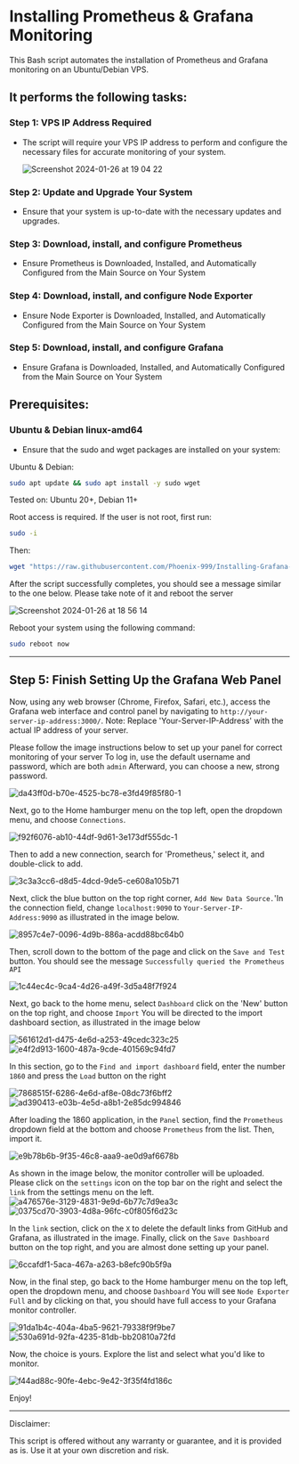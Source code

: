 # Installing Prometheus &amp; Grafana Monitoring

This Bash script automates the installation of Prometheus and Grafana monitoring on an Ubuntu/Debian VPS.



## It performs the following tasks:


### Step 1: VPS IP Address Required
  * The script will require your VPS IP address to perform and configure the necessary files for accurate monitoring of your system.

    ![Screenshot 2024-01-26 at 19 04 22](https://github.com/Phoenix-999/Installing-Grafana-Monitoring/assets/127796122/bba3acdd-4495-4a8a-96c2-87b208f4911e)


### Step 2: Update and Upgrade Your System
  * Ensure that your system is up-to-date with the necessary updates and upgrades.

### Step 3: Download, install, and configure Prometheus
  * Ensure Prometheus is Downloaded, Installed, and Automatically Configured from the Main Source on Your System

### Step 4: Download, install, and configure Node Exporter
  * Ensure Node Exporter is Downloaded, Installed, and Automatically Configured from the Main Source on Your System

### Step 5: Download, install, and configure Grafana
  * Ensure Grafana is Downloaded, Installed, and Automatically Configured from the Main Source on Your System

## Prerequisites:

###  Ubuntu & Debian linux-amd64

  * Ensure that the sudo and wget packages are installed on your system:

Ubuntu & Debian:

```bash
sudo apt update && sudo apt install -y sudo wget
```
Tested on: Ubuntu 20+, Debian 11+

Root access is required. If the user is not root, first run:

```bash
sudo -i
```

Then:

```bash
wget "https://raw.githubusercontent.com/Phoenix-999/Installing-Grafana-Monitoring/main/Installing-Grafana-Monitoring.sh" -O Installing-Grafana-Monitoring.sh && chmod +x Installing-Grafana-Monitoring.sh && bash Installing-Grafana-Monitoring.sh
```

After the script successfully completes, you should see a message similar to the one below. Please take note of it and reboot the server

![Screenshot 2024-01-26 at 18 56 14](https://github.com/Phoenix-999/Installing-Grafana-Monitoring/assets/127796122/776ff8a6-7c0b-4a20-aa5c-b6cd287dbee0)


Reboot your system using the following command:

```bash
sudo reboot now
```

_______________________________________________________________________________________________________________________________________________________________________

## Step 5: Finish Setting Up the Grafana Web Panel

Now, using any web browser (Chrome, Firefox, Safari, etc.), access the Grafana web interface and control panel by
navigating to `http://your-server-ip-address:3000/`.
Note: Replace 'Your-Server-IP-Address' with the actual IP address of your server.




Please follow the image instructions below to set up your panel for correct monitoring of your server
To log in, use the default username and password, which are both `admin` Afterward, you can choose a new, strong password.

![da43ff0d-b70e-4525-bc78-e3fd49f85f80-1](https://github.com/Phoenix-999/Installing-Grafana-Monitoring/assets/127796122/e89d3367-1cc7-4b25-ba9a-d496f3af1795)


Next, go to the Home hamburger menu on the top left, open the dropdown menu, and choose `Connections`.

![f92f6076-ab10-44df-9d61-3e173df555dc-1](https://github.com/Phoenix-999/Installing-Grafana-Monitoring/assets/127796122/cc53ff27-3773-45c1-99bb-b8cb1f69b999)

Then to add a new connection, search for 'Prometheus,' select it, and double-click to add.

![3c3a3cc6-d8d5-4dcd-9de5-ce608a105b71](https://github.com/Phoenix-999/Installing-Grafana-Monitoring/assets/127796122/2246aa9e-f74b-4baf-9754-f2d053275c9d)

Next, click the blue button on the top right corner, `Add New Data Source.`'In the connection field, change `localhost:9090` to `Your-Server-IP-Address:9090` as illustrated in the image below.

![8957c4e7-0096-4d9b-886a-acdd88bc64b0](https://github.com/Phoenix-999/Installing-Grafana-Monitoring/assets/127796122/0a5ee7ba-fd3e-4bf2-8f9a-feeb511855f1)

Then, scroll down to the bottom of the page and click on the `Save and Test` button. You should see the message `Successfully queried the Prometheus API`

![1c44ec4c-9ca4-4d26-a49f-3d5a48f7f924](https://github.com/Phoenix-999/Installing-Grafana-Monitoring/assets/127796122/baabb507-844d-4b4f-a6d4-5eef6b5889c4)

Next, go back to the home menu, select `Dashboard` click on the 'New' button on the top right, and choose `Import`
You will be directed to the import dashboard section, as illustrated in the image below

![561612d1-d475-4e6d-a253-49cedc323c25](https://github.com/Phoenix-999/Installing-Grafana-Monitoring/assets/127796122/6407f60e-364f-4cb5-8b9e-0ccb5339614e)
![e4f2d913-1600-487a-9cde-401569c94fd7](https://github.com/Phoenix-999/Installing-Grafana-Monitoring/assets/127796122/e7af209d-d66b-4b17-9c48-49b5e9a3947a)

In this section, go to the `Find and import dashboard` field, enter the number `1860` and press the `Load` button on the right

![7868515f-6286-4e6d-af8e-08dc73f6bff2](https://github.com/Phoenix-999/Installing-Grafana-Monitoring/assets/127796122/0034ef7a-97c1-4d8a-9e9c-7ae4b3b22cb7)
![ad390413-e03b-4e5d-a8b1-2e85dc994846](https://github.com/Phoenix-999/Installing-Grafana-Monitoring/assets/127796122/8fcee5fc-7c62-47d4-a412-4db8e7821924)

After loading the 1860 application, in the `Panel` section, find the `Prometheus` dropdown field at the bottom and choose `Prometheus` from the list. Then, import it.

![e9b78b6b-9f35-46c8-aaa9-ae0d9af6678b](https://github.com/Phoenix-999/Installing-Grafana-Monitoring/assets/127796122/179befa7-8221-4af6-903e-984ecb4e656b)

As shown in the image below, the monitor controller will be uploaded. Please click on the `settings` icon on the top bar on the right and select the `link` from the settings menu on the left.
![a476576e-3129-4831-9e9d-6b77c7d9ea3c](https://github.com/Phoenix-999/Installing-Grafana-Monitoring/assets/127796122/7d0bb73e-7c7a-49c0-a6da-8267048e5e11)
![0375cd70-3903-4d8a-96fc-c0f805f6d23c](https://github.com/Phoenix-999/Installing-Grafana-Monitoring/assets/127796122/1737bf02-e745-454b-bace-13473414c856)

In the `link` section, click on the `X` to delete the default links from GitHub and Grafana, as illustrated in the image.
Finally, click on the `Save Dashboard` button on the top right, and you are almost done setting up your panel.

![6ccafdf1-5aca-467a-a263-b8efc90b5f9a](https://github.com/Phoenix-999/Installing-Grafana-Monitoring/assets/127796122/cd8353a1-b6dc-43fd-8341-3a2aca67f9ac)

Now, in the final step, go back to the Home hamburger menu on the top left, open the dropdown menu, and choose `Dashboard` You will see `Node Exporter Full` and by clicking on that, you should have full access to your Grafana monitor controller.

![91da1b4c-404a-4ba5-9621-79338f9f9be7](https://github.com/Phoenix-999/Installing-Grafana-Monitoring/assets/127796122/b614f3c1-06d7-49b6-afcb-62d6fcc19f5c)
![530a691d-92fa-4235-81db-bb20810a72fd](https://github.com/Phoenix-999/Installing-Grafana-Monitoring/assets/127796122/3d11f721-70ba-4d3c-94bc-2d67f183d570)

Now, the choice is yours. Explore the list and select what you'd like to monitor.

![f44ad88c-90fe-4ebc-9e42-3f35f4fd186c](https://github.com/Phoenix-999/Installing-Grafana-Monitoring/assets/127796122/eb8cc316-438c-4b1a-b776-f8ab2a4466e9)

Enjoy!

__________________________________________________________________________________________



Disclaimer:

This script is offered without any warranty or guarantee, and it is provided as is. Use it at your own discretion and risk.

